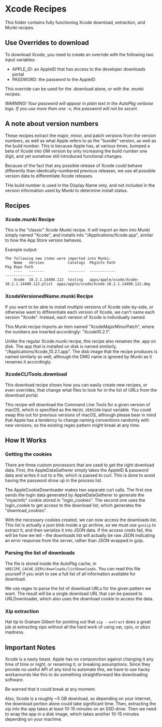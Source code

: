 # Xcode Recipes

This folder contains fully functioning Xcode download, extraction, and Munki 
recipes.

## Use Overrides to download

To download Xcode, you need to create an override with the following two input 
variables:
* APPLE_ID: an AppleID that has access to the developer downloads portal
* PASSWORD: the password to the AppleID

This override can be used for the .download alone, or with the .munki recipes.

*WARNING! Your password will appear in plain text in the AutoPkg verbose logs. 
If you use more than one -v, this password will not be secert.*

## A note about version numbers

These recipes extract the major, minor, and patch versions from the version 
numbers, as well as what Apple refers to as the "bundle" version, as well as 
the build number. This is because Apple has, at various times, bumped a beta of 
Xcode into GM version by only increasing the build number one digit, and yet 
somehow still introduced functional changes. 

Because of the fact that any possible release of Xcode could behave differently 
than identically-numbered previous releases, we use all possible version data 
to differentiate Xcode releases.

THe build number is used in the Display Name only, and not included in the 
version information used by Munki to determine install status.

## Recipes

### Xcode.munki Recipe

This is the "classic" Xcode Munki recipe. It will import an item into Munki 
simply named "Xcode", and installs into "/Applications/Xcode.app", similar to 
how the App Store version behaves.

Example output:
```
The following new items were imported into Munki:
    Name   Version           Catalogs  Pkginfo Path                                   Pkg Repo Path
    ----   -------           --------  ------------                                   -------------
    Xcode  10.2.1.14490.122  testing   apps/apple/xcode/Xcode-10.2.1.14490.122.plist  apps/apple/xcode/Xcode-10.2.1.14490.122.dmg
```

### XcodeVersionedName.munki Recipe

If you want to be able to install multiple versions of Xcode side-by-side, or 
otherwise want to differentiate each version of Xcode, we can't name each 
version "Xcode". Instead, each version of Xcode is individually named.

This Munki recipe imports an item named "XcodeMajorMinorPatch", where the 
numbers are inserted accordingly: "Xcode10.2.1".

Unlike the regular Xcode.munki recipe, this recipe also renames the .app on 
disk. The app that is installed on disk is named similarly, 
"/Applications/Xcode_10.2.1.app". The disk image that the recipe produces is 
named similarly as well, although the DMG name is ignored by Munki as it 
renames it accordingly.

### XcodeCLITools.download

This download recipe shows how you can easily create new recipes, or even 
overrides, that change what files to look for in the list of URLs from the 
download portal.

This recipe will download the Command Line Tools for a given version of macOS, 
which is specified as the `MACOS_VERSION` input variable. You could swap this 
out for previous versions of macOS, although please bear in mind that Apple 
has a tendency to change naming conventions randomly with new versions, so the 
existing regex pattern might break at any time.

## How It Works

### Getting the cookies
There are three custom processors that are used to get the right download data. 
First, the AppleDataGatherer simply takes the AppleID & password data and writes
it out to a file, which is passed to curl. This is done to avoid having the
password show up in the process list.

The AppleCookieDownloader makes two separate curl calls. The first one sends the
login data generated by AppleDataGatherer to generate the "myacinfo" cookie
stored in "login_cookies". The second one uses the login_cookie to get access
to the download list, which generates the "download_cookies".

With the necessary cookies created, we can now access the downloads list. This 
list is actually a json blob inside a gz archive, so we must use `gunzip` to 
extract it, and then serialize it into JSON data. If the access creds fail, this 
will be how we tell - the downloads list will actually be raw JSON indicating an 
error response from the server, rather than JSON wrapped in gzip.

### Parsing the list of downloads
The file is stored inside the AutoPkg cache, in 
`%RECIPE_CACHE_DIR%/downloads/listDownloads`. You can read this file yourself if
 you wish to see a full list of all information available for download.

We use regex to parse the list of download URLs for the given pattern we want. 
The result will be a single download URL that can be passed to URLDownloader,
which also uses the download cookie to access the data.

### Xip extraction

Hat tip to Graham Gilbert for pointing out that `xip --extract` does a great job
at extracting xips without all the hard work of using xar, cpio, or pbzx 
madness.

## Important Notes

Xcode is a nasty beast. Apple has no compunction against changing it any time of
time or night, or renaming it, or breaking assumptions. Since they provide no 
useful API of any kind to automate this, we have to use hacky workarounds like 
this to do something straightforward like downloading software.

Be warned that it could break at any moment.

Also, Xcode is a roughly ~5 GB download, so depending on your internet, the 
download portion alone could take significant time. Then, extracting the xip 
into the app takes at least 10-15 minutes on an SSD drive. Then we need to 
wrap the app in a disk image, which takes another 10-15 minutes depending on 
your machine.
